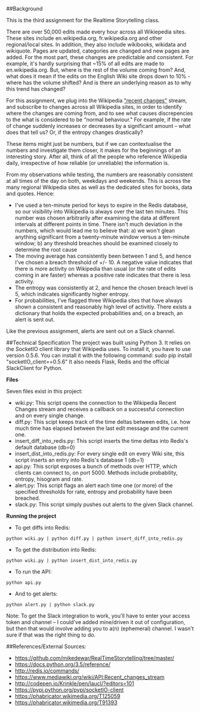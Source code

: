 ##Background

This is the third assignment for the Realtime Storytelling class. 

There are over 50,000 edits made every hour across all Wikiepedia sites. These sites include en.wikipedia.org, fr.wikipedia.org and other regional/local sites. In addition, they also include wikibooks, wikidata and wikiquote. Pages are updated, categories are changed and new pages are added. For the most part, these changes are predictable and consistent. For example, it's hardly surprising that ~15% of all edits are made to en.wikipedia.org. But, where is the rest of the volume coming from? And, what does it mean if the edits on the English Wiki site drops down to 10% - where has the volume shifted? And is there an underlying reason as to why this trend has changed? 

For this assignment, we plug into the Wikipedia ["recent changes"](https://www.mediawiki.org/wiki/API:Recent_changes_stream) stream, and subscribe to changes across all Wikipedia sites, in order to identify where the changes are coming from, and to see what causes discrepencies to the what is considered to be "normal behaviour." For example, if the rate of change suddenly increases or decreases by a significant amount – what does that tell us? Or, if the entropy changes drastically? 

These items might just be numbers, but if we can contextualise the numbers and investigate them closer, it makes for the beginnings of an interesting story. After all, think of all the people who reference Wikipedia daily, irrespective of how reliable (or unreliable) the information is. 

From my observations while testing, the numbers are reasonably consistent at all times of the day on both, weekdays and weekends. This is across the many regional Wikipedia sites as well as the dedicated sites for books, data and quotes. Hence:
* I've used a ten-minute period for keys to expire in the Redis database, so our visibility into Wikipedia is always over the last ten minutes. This number was chosen arbitrarily after examining the data at different intervals at different points in time. There isn't much deviation in the numbers, which would lead me to believe that:
a) we won't glean anything significant from a twenty-minute window versus a ten-minute window;
b) any threshold breaches should be examined closely to determine the root cause
* The moving average has consistently been between 1 and 5, and hence I've chosen a breach threshold of +/- 10. A negative value indicates that there is more activity on Wikipedia than usual (or the rate of edits coming in are faster) whereas a positive rate indicates that there is less activity. 
* The entropy was consistently at 2, and hence the chosen breach level is 5, which indicates significantly higher entropy.
* For probabilities, I've flagged three Wikipedia sites that have always shown a consistent and reasonably high level of activitiy. There exists a dictionary that holds the expected probabilities and, on a breach, an alert is sent out. 

Like the previous assignment, alerts are sent out on a Slack channel. 


##Technical Specification 
The project was built using Python 3. 
It relies on the SocketIO client library that Wikipedia uses. To install it, you have to use version 0.5.6. You can install it with the following command:
sudo pip install "socketIO_client==0.5.6"
It also needs Flask, Redis and the official SlackClient for Python.


**Files**

Seven files exist in this project:
* wiki.py: This script opens the connection to the Wikipedia Recent Changes stream and receives a callback on a successful connection and on every single change. 
* diff.py: This scipt keeps track of the time deltas between edits, i.e. how much time has elapsed between the last edit message and the current one.
* insert_diff_into_redis.py: This script inserts the time deltas into Redis's default database (db=0)
* insert_dist_into_redis.py: For every single edit on every Wiki site, this script inserts an entry into Redis's database 1 (db=1)
* api.py: This script exposes a bunch of methods over HTTP, which clients can connect to, on port 5000. Methods include probability, entropy, hisogram and rate. 
* alert.py: This script flags an alert each time one (or more) of the specified thresholds for rate, entropy and probability have been breached. 
* slack.py: This script simply pushes out alerts to the given Slack channel. 

**Running the project**
* To get diffs into Redis:

`python wiki.py | python diff.py | python insert_diff_into_redis.py`

* To get the distribution into Redis:

`python wiki.py | python insert_dist_into_redis.py`

* To run the API:

`python api.py`

* And to get alerts:

`python alert.py | python slack.py`

Note: To get the Slack integration to work, you'll have to enter your access token and channel – I could've added mine/driven it out of configuration, but then that would involve adding you to a(n) (ephemeral) channel. I wasn't sure if that was the right thing to do. 

##References/External Sources:
- https://github.com/mikedewar/RealTimeStorytelling/tree/master/
- https://docs.python.org/3.5/reference/
- http://redis.io/commands/
- https://www.mediawiki.org/wiki/API:Recent_changes_stream
- http://codepen.io/Krinkle/pen/laucI/?editors=101
- https://pypi.python.org/pypi/socketIO-client
- https://phabricator.wikimedia.org/T125059
- https://phabricator.wikimedia.org/T91393

